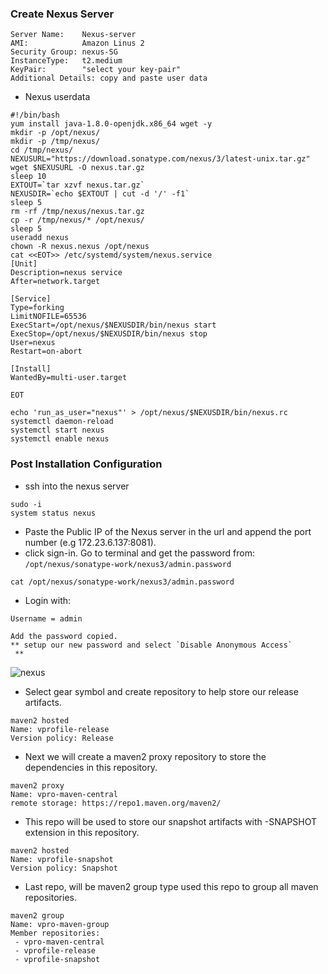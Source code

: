 ### Create Nexus Server

```
Server Name:    Nexus-server
AMI:            Amazon Linus 2
Security Group: nexus-SG
InstanceType:   t2.medium
KeyPair:        "select your key-pair"
Additional Details: copy and paste user data
```

- Nexus userdata

```
#!/bin/bash
yum install java-1.8.0-openjdk.x86_64 wget -y   
mkdir -p /opt/nexus/   
mkdir -p /tmp/nexus/                           
cd /tmp/nexus/
NEXUSURL="https://download.sonatype.com/nexus/3/latest-unix.tar.gz"
wget $NEXUSURL -O nexus.tar.gz
sleep 10
EXTOUT=`tar xzvf nexus.tar.gz`
NEXUSDIR=`echo $EXTOUT | cut -d '/' -f1`
sleep 5
rm -rf /tmp/nexus/nexus.tar.gz
cp -r /tmp/nexus/* /opt/nexus/
sleep 5
useradd nexus
chown -R nexus.nexus /opt/nexus 
cat <<EOT>> /etc/systemd/system/nexus.service
[Unit]                                                                          
Description=nexus service                                                       
After=network.target                                                            
                                                                  
[Service]                                                                       
Type=forking                                                                    
LimitNOFILE=65536                                                               
ExecStart=/opt/nexus/$NEXUSDIR/bin/nexus start                                  
ExecStop=/opt/nexus/$NEXUSDIR/bin/nexus stop                                    
User=nexus                                                                      
Restart=on-abort                                                                
                                                                  
[Install]                                                                       
WantedBy=multi-user.target                                                      

EOT

echo 'run_as_user="nexus"' > /opt/nexus/$NEXUSDIR/bin/nexus.rc
systemctl daemon-reload
systemctl start nexus
systemctl enable nexus
```

### Post Installation Configuration
- ssh into the nexus server

```
sudo -i
system status nexus
```

- Paste the Public IP of the Nexus server in the url and append the port number (e.g 172.23.6.137:8081).
- click sign-in. Go to terminal and get the password from: `/opt/nexus/sonatype-work/nexus3/admin.password`

`cat /opt/nexus/sonatype-work/nexus3/admin.password`

- Login with:

```
Username = admin

Add the password copied.
** setup our new password and select `Disable Anonymous Access`
 **
```
![nexus](https://github.com/Sulemoore/DevOps-Projects/assets/101164153/f165dae7-a946-4483-ae20-ee96fe7feff7)

- Select gear symbol and create repository to help store our release artifacts.

```
maven2 hosted
Name: vprofile-release
Version policy: Release
```
- Next we will create a maven2 proxy repository to store the dependencies in this repository.
```
maven2 proxy
Name: vpro-maven-central
remote storage: https://repo1.maven.org/maven2/
```

- This repo will be used to store our snapshot artifacts with -SNAPSHOT extension in this repository.

```
maven2 hosted
Name: vprofile-snapshot
Version policy: Snapshot
```

- Last repo, will be maven2 group type used this repo to group all maven repositories.

```
maven2 group
Name: vpro-maven-group
Member repositories: 
 - vpro-maven-central
 - vprofile-release
 - vprofile-snapshot
```
